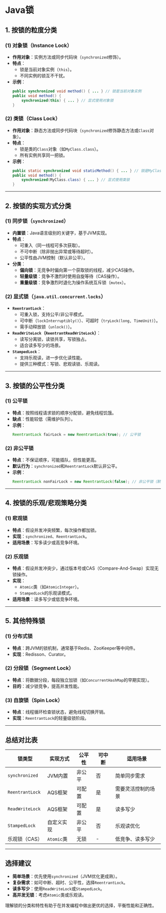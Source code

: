 # Java锁

## 1. 按锁的粒度分类
### (1) 对象锁（Instance Lock）
- **作用对象**：实例方法或同步代码块（`synchronized`修饰）。
- **特点**：
    - 锁是当前对象实例（`this`）。
    - 不同实例的锁互不干扰。
- **示例**：
  ```java
  public synchronized void method() { ... } // 锁是当前对象实例
  public void method() {
      synchronized(this) { ... } // 显式使用对象锁
  }
  ```

### (2) 类锁（Class Lock）
- **作用对象**：静态方法或同步代码块（`synchronized`修饰静态方法或`Class`对象）。
- **特点**：
    - 锁是类的`Class`对象（如`MyClass.class`）。
    - 所有实例共享同一把锁。
- **示例**：
  ```java
  public static synchronized void staticMethod() { ... } // 锁是MyClass.class
  public void method() {
      synchronized(MyClass.class) { ... } // 显式使用类锁
  }
  ```

---

## 2. 按锁的实现方式分类
### (1) 同步锁（`synchronized`）
- **内置锁**：Java语言级别的关键字，基于JVM实现。
- **特点**：
    - 可重入（同一线程可多次获取）。
    - 不可中断（除非抛出异常或等待超时）。
    - 公平性由JVM控制（默认非公平）。
- **分类**：
    - **偏向锁**：无竞争时偏向第一个获取锁的线程，减少CAS操作。
    - **轻量级锁**：竞争不激烈时使用自旋等待（CAS操作）。
    - **重量级锁**：竞争激烈时退化为操作系统互斥锁（`mutex`）。

### (2) 显式锁（`java.util.concurrent.locks`）
- **`ReentrantLock`**：
    - 可重入锁，支持公平/非公平模式。
    - 可中断（`lockInterruptibly()`）、可超时（`tryLock(long, TimeUnit)`）。
    - 需手动释放锁（`unlock()`）。
- **`ReadWriteLock`（`ReentrantReadWriteLock`）**：
    - 读写分离锁，读锁共享，写锁独占。
    - 适合读多写少的场景。
- **`StampedLock`**：
    - 支持乐观读，进一步优化读性能。
    - 提供三种模式：写锁、悲观读锁、乐观读。

---

## 3. 按锁的公平性分类
### (1) 公平锁
- **特点**：按照线程请求锁的顺序分配锁，避免线程饥饿。
- **缺点**：性能较低（需维护队列）。
- **示例**：
  ```java
  ReentrantLock fairLock = new ReentrantLock(true); // 公平锁
  ```

### (2) 非公平锁
- **特点**：不保证顺序，可能插队，但性能更高。
- **默认行为**：`synchronized`和`ReentrantLock`默认非公平。
- **示例**：
  ```java
  ReentrantLock nonFairLock = new ReentrantLock(false); // 非公平锁（默认）
  ```

---

## 4. 按锁的乐观/悲观策略分类
### (1) 悲观锁
- **特点**：假设并发冲突频繁，每次操作都加锁。
- **实现**：`synchronized`、`ReentrantLock`。
- **适用场景**：写多读少或高竞争环境。

### (2) 乐观锁
- **特点**：假设并发冲突少，通过版本号或CAS（Compare-And-Swap）实现无锁操作。
- **实现**：
    - `Atomic`类（如`AtomicInteger`）。
    - `StampedLock`的乐观读模式。
- **适用场景**：读多写少或低竞争环境。

---

## 5. 其他特殊锁
### (1) 分布式锁
- **特点**：跨JVM的锁机制，通常基于Redis、ZooKeeper等中间件。
- **实现**：Redisson、Curator。

### (2) 分段锁（Segment Lock）
- **特点**：将数据分段，每段独立加锁（如`ConcurrentHashMap`的早期实现）。
- **目的**：减少锁竞争，提高并发性能。

### (3) 自旋锁（Spin Lock）
- **特点**：线程循环检查锁状态，避免线程切换开销。
- **实现**：`ReentrantLock`的轻量级锁阶段。

---

## 总结对比表
| **锁类型**         | **实现方式**  | **公平性** | **可中断** | **适用场景**  |
|-----------------|-----------|---------|---------|-----------|
| `synchronized`  | JVM内置     | 非公平     | 否       | 简单同步需求    |
| `ReentrantLock` | AQS框架     | 可配置     | 是       | 需要灵活控制的场景 |
| `ReadWriteLock` | AQS框架     | 可配置     | 是       | 读多写少      |
| `StampedLock`   | 自定义实现     | 非公平     | 否       | 乐观读优化     |
| 乐观锁（CAS）        | `Atomic`类 | 无锁      | -       | 低竞争、读多写少  |

---

## 选择建议
- **简单场景**：优先使用`synchronized`（JVM优化更成熟）。
- **复杂需求**：如可中断、超时、公平性，选择`ReentrantLock`。
- **读多写少**：使用`ReadWriteLock`或`StampedLock`。
- **高并发无锁**：考虑`Atomic`类或乐观读。

理解锁的分类和特性有助于在并发编程中做出更优的选择，平衡性能和正确性。